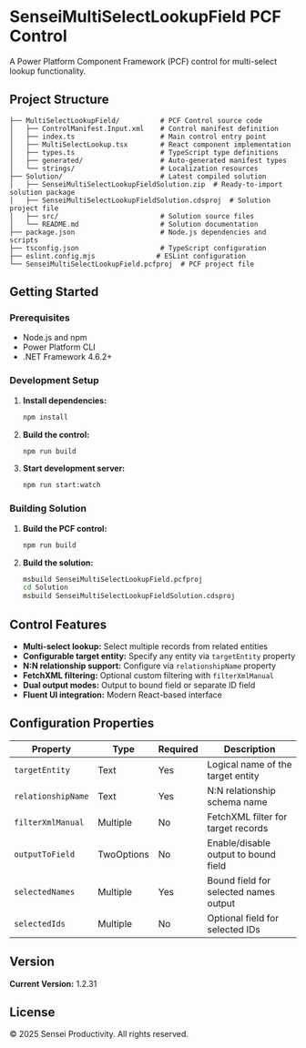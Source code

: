 # SenseiMultiSelectLookupField PCF Control

A Power Platform Component Framework (PCF) control for multi-select lookup functionality.

## Project Structure

```text
├── MultiSelectLookupField/          # PCF Control source code
│   ├── ControlManifest.Input.xml    # Control manifest definition
│   ├── index.ts                     # Main control entry point
│   ├── MultiSelectLookup.tsx        # React component implementation
│   ├── types.ts                     # TypeScript type definitions
│   ├── generated/                   # Auto-generated manifest types
│   └── strings/                     # Localization resources
├── Solution/                        # Latest compiled solution
│   ├── SenseiMultiSelectLookupFieldSolution.zip  # Ready-to-import solution package
│   ├── SenseiMultiSelectLookupFieldSolution.cdsproj  # Solution project file
│   ├── src/                         # Solution source files
│   └── README.md                    # Solution documentation
├── package.json                     # Node.js dependencies and scripts
├── tsconfig.json                    # TypeScript configuration
├── eslint.config.mjs               # ESLint configuration
└── SenseiMultiSelectLookupField.pcfproj  # PCF project file
```

## Getting Started

### Prerequisites

- Node.js and npm
- Power Platform CLI
- .NET Framework 4.6.2+

### Development Setup

1. **Install dependencies:**

   ```bash
   npm install
   ```

2. **Build the control:**

   ```bash
   npm run build
   ```

3. **Start development server:**

   ```bash
   npm run start:watch
   ```

### Building Solution

1. **Build the PCF control:**

   ```bash
   npm run build
   ```

2. **Build the solution:**

   ```bash
   msbuild SenseiMultiSelectLookupField.pcfproj
   cd Solution
   msbuild SenseiMultiSelectLookupFieldSolution.cdsproj
   ```

## Control Features

- **Multi-select lookup:** Select multiple records from related entities
- **Configurable target entity:** Specify any entity via `targetEntity` property
- **N:N relationship support:** Configure via `relationshipName` property
- **FetchXML filtering:** Optional custom filtering with `filterXmlManual`
- **Dual output modes:** Output to bound field or separate ID field
- **Fluent UI integration:** Modern React-based interface

## Configuration Properties

| Property | Type | Required | Description |
|----------|------|----------|-------------|
| `targetEntity` | Text | Yes | Logical name of the target entity |
| `relationshipName` | Text | Yes | N:N relationship schema name |
| `filterXmlManual` | Multiple | No | FetchXML filter for target records |
| `outputToField` | TwoOptions | No | Enable/disable output to bound field |
| `selectedNames` | Multiple | Yes | Bound field for selected names output |
| `selectedIds` | Multiple | No | Optional field for selected IDs |

## Version

**Current Version:** 1.2.31

## License

© 2025 Sensei Productivity. All rights reserved.